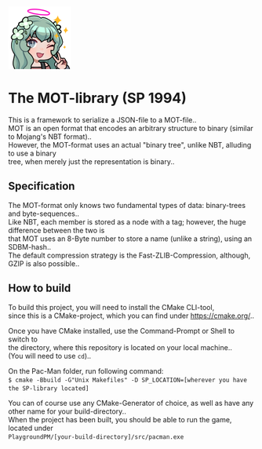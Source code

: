<p align="left">
  <img src="assets/motex.png" width="128" height="128">
</p>

# The MOT-library (SP 1994)
This is a framework to serialize a JSON-file to a MOT-file..\
MOT is an open format that encodes an arbitrary structure to binary (similar to Mojang's NBT format)..\
However, the MOT-format uses an actual "binary tree", unlike NBT, alluding to use a binary\
tree, when merely just the representation is binary..

## Specification
The MOT-format only knows two fundamental types of data: binary-trees and byte-sequences..\
Like NBT, each member is stored as a node with a tag; however, the huge difference between the two is\
that MOT uses an 8-Byte number to store a name (unlike a string), using an SDBM-hash..\
The default compression strategy is the Fast-ZLIB-Compression, although, GZIP is also possible..

## How to build
To build this project, you will need to install the CMake CLI-tool,\
since this is a CMake-project, which you can find under https://cmake.org/..

Once you have CMake installed, use the Command-Prompt or Shell to switch to\
the directory, where this repository is located on your local machine..\
(You will need to use ```cd```)..

On the Pac-Man folder, run following command:\
```$ cmake -Bbuild -G"Unix Makefiles" -D SP_LOCATION=[wherever you have the SP-library located]```

You can of course use any CMake-Generator of choice, as well as have any other name for your build-directory..\
When the project has been built, you should be able to run the game, located under\
```PlaygroundPM/[your-build-directory]/src/pacman.exe```